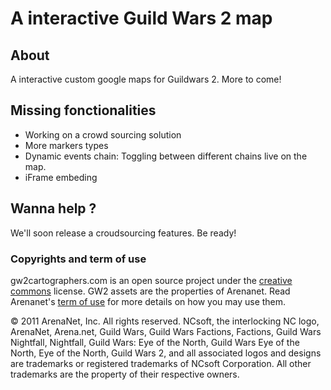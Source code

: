 # A interactive Guild Wars 2 map
## About
A interactive custom google maps for Guildwars 2. More to come!

## Missing fonctionalities

* Working on a crowd sourcing solution
* More markers types
* Dynamic events chain: Toggling between different chains live on the map.
* iFrame embeding


## Wanna help ?
We'll soon release a croudsourcing features. Be ready!

### Copyrights and term of use

gw2cartographers.com is an open source project under the [creative commons](http://creativecommons.org/licenses/by-nc/3.0/) license.
GW2 assets are the properties of Arenanet. Read Arenanet's [term of use](http://www.guildwars2.com/en/media/asset-kit/terms-of-use.html) for more details on how you may use them.

© 2011 ArenaNet, Inc. All rights reserved. NCsoft, the interlocking NC logo, ArenaNet, Arena.net, Guild Wars, Guild Wars Factions, Factions, Guild Wars Nightfall, Nightfall, Guild Wars: Eye of the North, Guild Wars Eye of the North, Eye of the North, Guild Wars 2, and all associated logos and designs are trademarks or registered trademarks of NCsoft Corporation. All other trademarks are the property of their respective owners.